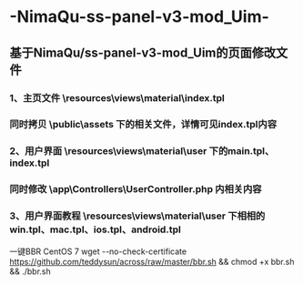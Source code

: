 # -NimaQu-ss-panel-v3-mod_Uim-
## 基于NimaQu/ss-panel-v3-mod_Uim的页面修改文件
### 1、主页文件 \resources\views\material\index.tpl <br>
### 同时拷贝 \public\assets 下的相关文件，详情可见index.tpl内容 <br>
### 2、用户界面 \resources\views\material\user 下的main.tpl、index.tpl <br>
### 同时修改 \app\Controllers\UserController.php 内相关内容 <br>
### 3、用户界面教程 \resources\views\material\user 下相相的 win.tpl、mac.tpl、ios.tpl、android.tpl <br>

一键BBR CentOS 7 
wget --no-check-certificate https://github.com/teddysun/across/raw/master/bbr.sh && chmod +x bbr.sh && ./bbr.sh

